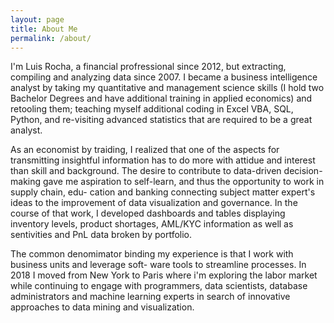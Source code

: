 ```yaml
---
layout: page
title: About Me
permalink: /about/
---
```


I'm Luis Rocha, a financial profressional since 2012, but extracting, compiling and analyzing data since 2007.
I became a business intelligence analyst by taking my quantitative and management science skills (I hold two
Bachelor Degrees and have additional training in applied economics) and retooling them; teaching myself additional
coding in Excel VBA, SQL, Python, and re-visiting advanced statistics that are required to be a great analyst.

As an economist by traiding, I realized that one of the aspects for transmitting insightful information has to do
more with attidue and interest than skill and background. The desire to contribute to data-driven decision-making
gave me aspiration to self-learn, and thus the opportunity to work in supply chain, edu-
cation and banking connecting subject matter expert's ideas to the improvement of data visualization
and governance. In the course of that work, I developed dashboards and tables displaying inventory levels, 
product shortages, AML/KYC information as well as sentivities and PnL data broken by portfolio.

The common denomimator binding my experience is that I work with business units and leverage soft-
ware tools to streamline processes. In 2018 I moved from New York to Paris where i'm exploring the labor
market while continuing to engage with programmers, data scientists, database administrators
and machine learning experts in search of innovative approaches to data mining and visualization.
